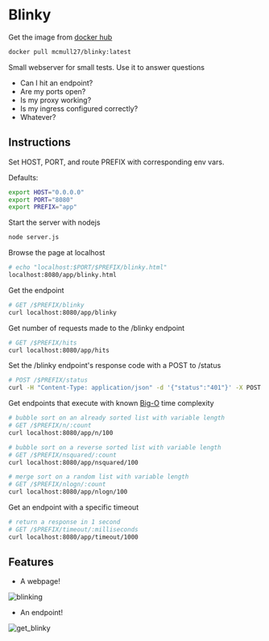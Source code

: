 # Blinky

Get the image from [docker hub](https://hub.docker.com/r/mcmull27/blinky)
```bash
docker pull mcmull27/blinky:latest
```
Small webserver for small tests. Use it to answer questions
- Can I hit an endpoint?
- Are my ports open?
- Is my proxy working?
- Is my ingress configured correctly?
- Whatever?

## Instructions

Set HOST, PORT, and route PREFIX with corresponding env vars.

Defaults:
```bash
export HOST="0.0.0.0"
export PORT="8080"
export PREFIX="app"
```

Start the server with nodejs
```bash
node server.js
```

Browse the page at localhost
```bash
# echo "localhost:$PORT/$PREFIX/blinky.html"
localhost:8080/app/blinky.html
```

Get the endpoint
```bash
# GET /$PREFIX/blinky
curl localhost:8080/app/blinky
```

Get number of requests made to the /blinky endpoint
```bash
# GET /$PREFIX/hits
curl localhost:8080/app/hits
```

Set the /blinky endpoint's response code with a POST to /status

```bash
# POST /$PREFIX/status
curl -H "Content-Type: application/json" -d '{"status":"401"}' -X POST localhost:8080/app/status
```

Get endpoints that execute with known [Big-O](https://www.bigocheatsheet.com/) time complexity
```bash
# bubble sort on an already sorted list with variable length
# GET /$PREFIX/n/:count
curl localhost:8080/app/n/100

# bubble sort on a reverse sorted list with variable length
# GET /$PREFIX/nsquared/:count
curl localhost:8080/app/nsquared/100

# merge sort on a random list with variable length
# GET /$PREFIX/nlogn/:count
curl localhost:8080/app/nlogn/100
```

Get an endpoint with a specific timeout
```bash
# return a response in 1 second
# GET /$PREFIX/timeout/:milliseconds 
curl localhost:8080/app/timeout/1000
```

## Features
- A webpage!

![blinking](./public/blinking.gif)

- An endpoint!

![get_blinky](./public/get_blinky.gif)
